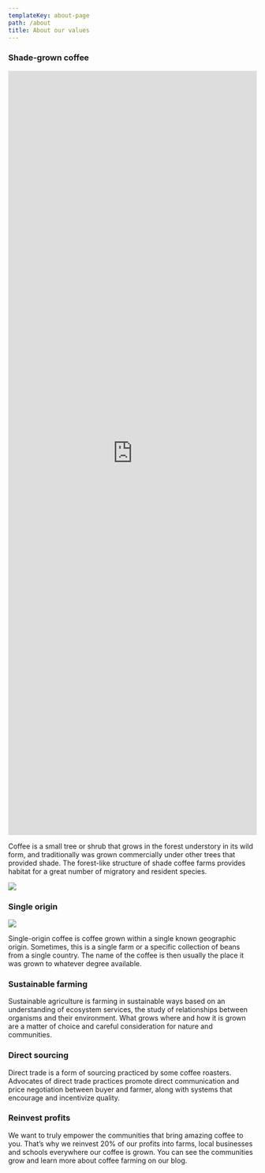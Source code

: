 ```yaml
---
templateKey: about-page
path: /about
title: About our values
---
```

### Shade-grown coffee

<iframe frameborder="0" class="juxtapose" width="100%" height="1549" src="https://cdn.knightlab.com/libs/juxtapose/latest/embed/index.html?uid=55aa170c-d9a8-11ea-bf88-a15b6c7adf9a"></iframe>



Coffee is a small tree or shrub that grows in the forest understory in its wild form, and traditionally was grown commercially under other trees that provided shade. The forest-like structure of shade coffee farms provides habitat for a great number of migratory and resident species.

![](/img/gadd1.jpg)

### Single origin

![](/img/gadd2.jpg)

Single-origin coffee is coffee grown within a single known geographic origin. Sometimes, this is a single farm or a specific collection of beans from a single country. The name of the coffee is then usually the place it was grown to whatever degree available.

### Sustainable farming

Sustainable agriculture is farming in sustainable ways based on an understanding of ecosystem services, the study of relationships between organisms and their environment. What grows where and how it is grown are a matter of choice and careful consideration for nature and communities.

### Direct sourcing

Direct trade is a form of sourcing practiced by some coffee roasters. Advocates of direct trade practices promote direct communication and price negotiation between buyer and farmer, along with systems that encourage and incentivize quality.

### Reinvest profits

We want to truly empower the communities that bring amazing coffee to you. That’s why we reinvest 20% of our profits into farms, local businesses and schools everywhere our coffee is grown. You can see the communities grow and learn more about coffee farming on our blog.